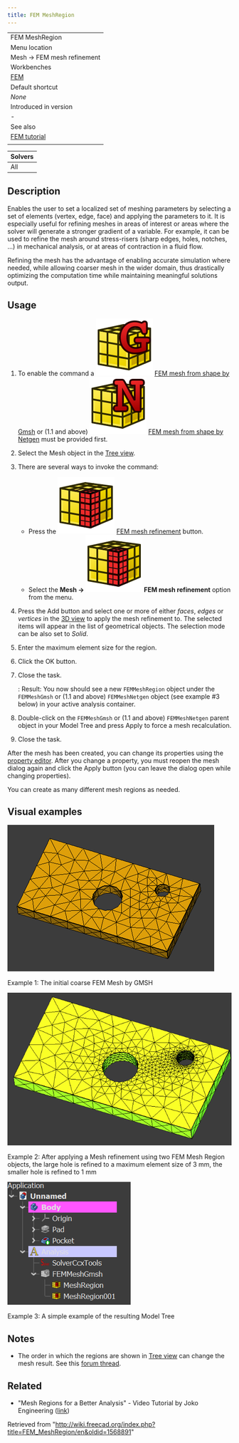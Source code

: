 ```yaml
---
title: FEM MeshRegion
---
```


|                                              |
| -------------------------------------------- |
| FEM MeshRegion                               |
| Menu location                                |
| Mesh → FEM mesh refinement                   |
| Workbenches                                  |
| [FEM](/FEM_Workbench "FEM Workbench")        |
| Default shortcut                             |
| _None_                                       |
| Introduced in version                        |
| -                                            |
| See also                                     |
| [FEM tutorial](/FEM_tutorial "FEM tutorial") |
|                                              |

| Solvers |
| ------- |
| All     |

## Description

Enables the user to set a localized set of meshing parameters by selecting a set of elements (vertex, edge, face) and applying the parameters to it. It is especially useful for refining meshes in areas of interest or areas where the solver will generate a stronger gradient of a variable. For example, it can be used to refine the mesh around stress-risers (sharp edges, holes, notches, ...) in mechanical analysis, or at areas of contraction in a fluid flow.

Refining the mesh has the advantage of enabling accurate simulation where needed, while allowing coarser mesh in the wider domain, thus drastically optimizing the computation time while maintaining meaningful solutions output.

## Usage

1. To enable the command a ![](/src/assets/images/FEM_MeshGmshFromShape.svg) [FEM mesh from shape by Gmsh](/FEM_MeshGmshFromShape "FEM MeshGmshFromShape") or (1.1 and above) ![](/src/assets/images/FEM_MeshNetgenFromShape.svg) [FEM mesh from shape by Netgen](/FEM_MeshNetgenFromShape "FEM MeshNetgenFromShape") must be provided first.
2. Select the Mesh object in the [Tree view](/Tree_view "Tree view").
3. There are several ways to invoke the command:
   - Press the ![](/src/assets/images/FEM_MeshRegion.svg) [FEM mesh refinement](/FEM_MeshRegion "FEM MeshRegion") button.
   - Select the **Mesh → ![](/src/assets/images/FEM_MeshRegion.svg) FEM mesh refinement** option from the menu.
4. Press the Add button and select one or more of either _faces_, _edges_ or _vertices_ in the [3D view](/3D_view "3D view") to apply the mesh refinement to. The selected items will appear in the list of geometrical objects. The selection mode can be also set to _Solid_.
5. Enter the maximum element size for the region.
6. Click the OK button.
7. Close the task.

   : Result: You now should see a new `FEMMeshRegion` object under the `FEMMeshGmsh` or (1.1 and above) `FEMMeshNetgen` object (see example #3 below) in your active analysis container.

8. Double-click on the `FEMMeshGmsh` or (1.1 and above) `FEMMeshNetgen` parent object in your Model Tree and press Apply to force a mesh recalculation.
9. Close the task.

After the mesh has been created, you can change its properties using the [property editor](/Property_editor "Property editor"). After you change a property, you must reopen the mesh dialog again and click the Apply button (you can leave the dialog open while changing properties).

You can create as many different mesh regions as needed.

## Visual examples

![](/src/assets/images/FEMMeshRegion_Example1.png)

Example 1: The initial coarse FEM Mesh by GMSH

![](/src/assets/images/FEMMeshRegion_Example2.png)

Example 2: After applying a Mesh refinement using two FEM Mesh Region objects, the large hole is refined to a maximum element size of 3 mm, the smaller hole is refined to 1 mm

![](/src/assets/images/FEMMeshRegion_Example3.png)

Example 3: A simple example of the resulting Model Tree

## Notes

- The order in which the regions are shown in [Tree view](/Tree_view "Tree view") can change the mesh result. See this [forum thread](https://forum.freecadweb.org/viewtopic.php?f=18&t=41955).

## Related

- "Mesh Regions for a Better Analysis" - Video Tutorial by Joko Engineering ([link](https://www.youtube.com/watch?v=X5RVe2SDPvw))

Retrieved from "<http://wiki.freecad.org/index.php?title=FEM_MeshRegion/en&oldid=1568891>"

